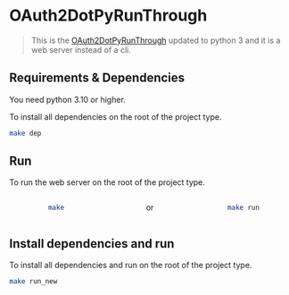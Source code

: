 # OAuth2DotPyRunThrough

> This is the [OAuth2DotPyRunThrough](https://github.com/google/gmail-oauth2-tools/wiki/OAuth2DotPyRunThrough) updated to python 3 and it is a web server instead of a cli.

## Requirements & Dependencies

You need python 3.10 or higher.

To install all dependencies on the root of the project type.

```bash
make dep
```

## Run

To run the web server on the root of the project type.

<div style='display: grid; grid-template-columns: repeat(3, 1fr); justify-items: center; align-items: center;'>

```bash
make
```

or

```bash
make run
```

</div>

## Install dependencies and run

To install all dependencies and run on the root of the project type.

```bash
make run_new
```
